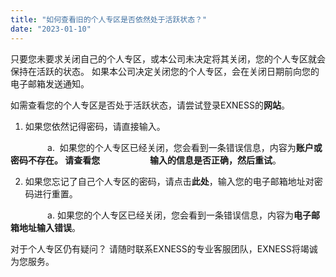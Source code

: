 ```yaml
---
title: "如何查看旧的个人专区是否依然处于活跃状态？"
date: "2023-01-10"
---
```


只要您未要求关闭自己的个人专区，或本公司未决定将其关闭，您的个人专区就会保持在活跃的状态。 如果本公司决定关闭您的个人专区，会在关闭日期前向您的电子邮箱发送通知。

如需查看您的个人专区是否处于活跃状态，请尝试登录EXNESS的**网站**。

1. 如果您依然记得密码，请直接输入。

               a.  如果您的个人专区已经关闭，您会看到一条错误信息，内容为**账户或密码不存在。 请查看您                        输入的信息是否正确，然后重试**。

2. 如果您忘记了自己个人专区的密码，请点击**此处**，输入您的电子邮箱地址对密码进行重置。

               a. 如果您的个人专区已经关闭，您会看到一条错误信息，内容为**电子邮箱地址输入错误**。

对于个人专区仍有疑问？ 请随时联系EXNESS的专业客服团队，EXNESS将竭诚为您服务。

